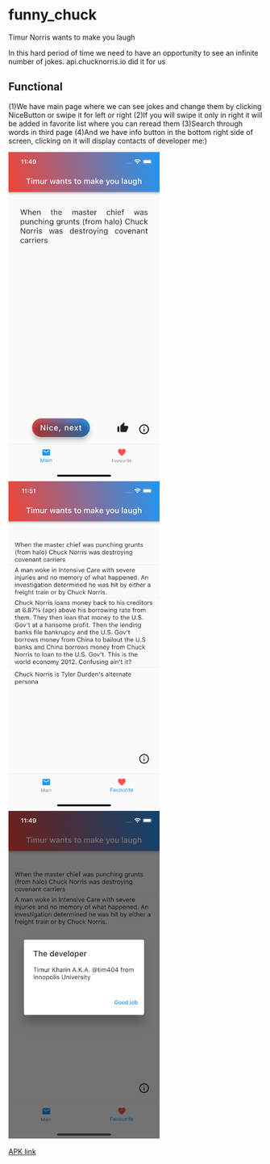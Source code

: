 # funny_chuck

Timur Norris wants to make you laugh

In this hard period of time we need to have an opportunity to see an infinite number of jokes.
api.chucknorris.io did it for us

## Functional

(1)We have main page where we can see jokes and change them by clicking NiceButton or swipe it for left or right
(2)If you will swipe it only in right it will be added in favorite list where you can reread them
(3)Search through words in third page
(4)And we have info button in the bottom right side of screen, clicking on it will display contacts of developer me:)

<img alt="Screenshot" src="Screenshot1.png" width="300"/> <img alt="Screenshot" src="Screenshot2.png" width="300"/> <img alt="Screenshot" src="Screenshot3.png" width="300"/>

[APK link]()